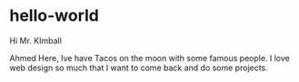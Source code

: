 # hello-world

Hi Mr. KImball

Ahmed Here, Ive have Tacos on the moon with some famous people.
I love web design so much that I want to come back and do some projects. 

